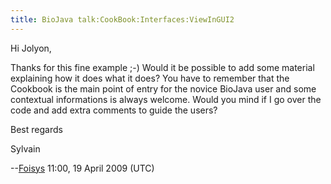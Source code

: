 ```yaml
---
title: BioJava talk:CookBook:Interfaces:ViewInGUI2
---
```


Hi Jolyon,

Thanks for this fine example ;-) Would it be possible to add some
material explaining how it does what it does? You have to remember that
the Cookbook is the main point of entry for the novice BioJava user and
some contextual informations is always welcome. Would you mind if I go
over the code and add extra comments to guide the users?

Best regards

Sylvain

--[Foisys](User:Foisys "wikilink") 11:00, 19 April 2009 (UTC)
